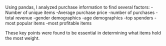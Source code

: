 Using pandas, I analyzed purchase information to find several factors:
-Number of unique items
-Average purchase price
-number of purchases
-total revenue
-gender demographics 
-age demographics
-top spenders
-most popular items
-most profitable items

These key points were found to be essential in determining what items hold the most weight. 
